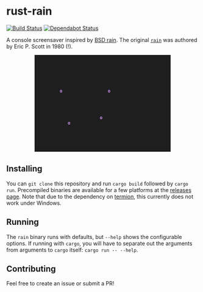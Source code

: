 # rust-rain
[![Build Status](https://travis-ci.org/wickedchicken/rust-rain.svg?branch=master)](https://travis-ci.org/wickedchicken/rust-rain)
[![Dependabot Status](https://api.dependabot.com/badges/status?host=github&repo=wickedchicken/rust-rain)](https://dependabot.com)

A console screensaver inspired by
[BSD rain](https://github.com/NetBSD/src/blob/trunk/games/rain/rain.c). The original
[`rain`](https://github.com/NetBSD/src/blob/trunk/games/rain/rain.c) was authored by
Eric P. Scott in 1980 (!).

<p align="center">
    <img width="357" height="254" src="rain.gif" alt="demonstration gif">
</p>

## Installing

You can `git clone` this repository and run `cargo build` followed by `cargo run`.
Precompiled binaries are available for a few platforms at the
[releases page](https://github.com/wickedchicken/rust-rain/releases). Note that due to the
dependency on [termion](https://github.com/redox-os/termion), this currently does not work
under Windows.

## Running

The `rain` binary runs with defaults, but `--help` shows the configurable options. If
running with `cargo`, you will have to separate out the arguments from arguments to
`cargo` itself: `cargo run -- --help`.

## Contributing

Feel free to create an issue or submit a PR!

